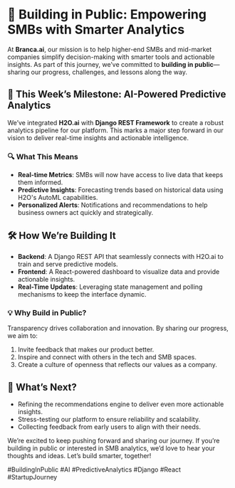 # 🚀 Building in Public: Empowering SMBs with Smarter Analytics  

At **Branca.ai**, our mission is to help higher-end SMBs and mid-market companies simplify decision-making with smarter tools and actionable insights. As part of this journey, we’ve committed to **building in public**—sharing our progress, challenges, and lessons along the way.  

## 🎉 This Week’s Milestone: AI-Powered Predictive Analytics  
We’ve integrated **H2O.ai** with **Django REST Framework** to create a robust analytics pipeline for our platform. This marks a major step forward in our vision to deliver real-time insights and actionable intelligence.  

### 🔍 What This Means  
- **Real-time Metrics**: SMBs will now have access to live data that keeps them informed.  
- **Predictive Insights**: Forecasting trends based on historical data using H2O's AutoML capabilities.  
- **Personalized Alerts**: Notifications and recommendations to help business owners act quickly and strategically.  

## 🛠 How We’re Building It  
- **Backend**: A Django REST API that seamlessly connects with H2O.ai to train and serve predictive models.  
- **Frontend**: A React-powered dashboard to visualize data and provide actionable insights.  
- **Real-Time Updates**: Leveraging state management and polling mechanisms to keep the interface dynamic.  

### 💡 Why Build in Public?  
Transparency drives collaboration and innovation. By sharing our progress, we aim to:  
1. Invite feedback that makes our product better.  
2. Inspire and connect with others in the tech and SMB spaces.  
3. Create a culture of openness that reflects our values as a company.  

## 🚀 What’s Next?  
- Refining the recommendations engine to deliver even more actionable insights.  
- Stress-testing our platform to ensure reliability and scalability.  
- Collecting feedback from early users to align with their needs.  

We’re excited to keep pushing forward and sharing our journey. If you’re building in public or interested in SMB analytics, we’d love to hear your thoughts and ideas. Let’s build smarter, together!  

#BuildingInPublic #AI #PredictiveAnalytics #Django #React #StartupJourney  
